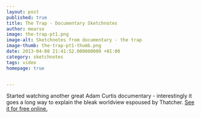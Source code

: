 ```yaml
---
layout: post
published: true
title: The Trap - Documentary Sketchnotes
author: mearso
image: the-trap-pt1.png
image-alt: Sketchnotes from documentary - the trap
image-thumb: the-trap-pt1-thumb.png
date: 2013-04-08 21:41:52.000000000 +01:00
category: sketchnotes
tags: video
homepage: true


---
```


Started watching another great Adam Curtis documentary - interestingly it goes a long way to explain the bleak worldview espoused by Thatcher. <a href="http://thoughtmaybe.com/the-trap/" title="See it for free online." target="_blank">See it for free online.</a>
